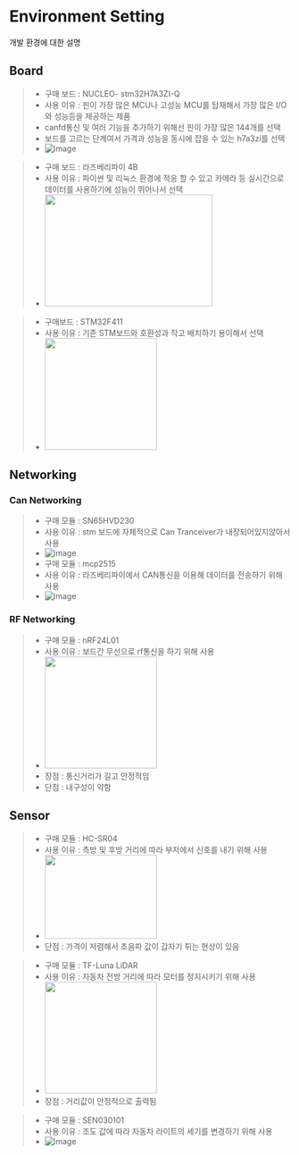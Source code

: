 # Environment Setting

개발 환경에 대한 설명

## Board
>- 구매 보드 : NUCLEO- stm32H7A3ZI-Q
>- 사용 이유 : 핀이 가장 많은 MCU나 고성능 MCU를 탑재해서 가장 많은 I/O와 성능등을 제공하는 제품
>- canfd통신 및 여러 기능을 추가하기 위해선 핀이 가장 많은 144개를 선택
>- 보드를 고르는 단계여서 가격과 성능을 동시에 잡을 수 있는 h7a3zi를 선택
>- ![image](https://github.com/sc11046/adas_with_can_nrf/assets/121782720/a34e1f73-9a98-44f3-80a1-4ded33165c34)

>- 구매 보드 : 라즈베리파이 4B
>- 사용 이유 : 파이썬 및 리눅스 환경에 적응 할 수 있고 카메라 등 실시간으로 데이터를 사용하기에 성능이 뛰어나서 선택
>- <img src="https://github.com/sc11046/adas_with_can_nrf/assets/121782720/7d8e896f-8d29-4b06-b062-2e476e9259bf" width="300" height="200"/>

>- 구매보드 : STM32F411
>- 사용 이유 : 기존 STM보드와 호환성과 작고 배치하기 용이해서 선택
>- <img src="https://github.com/sc11046/adas_with_can_nrf/assets/121782720/04c33751-9119-45b0-8f94-0360321c996d" width="200" height="200"/>

## Networking
### Can Networking
>- 구매 모듈 : SN65HVD230
>- 사용 이유 : stm 보드에 자체적으로 Can Tranceiver가 내장되어있지않아서 사용
>- ![image](https://github.com/sc11046/adas_with_can_nrf/assets/121782720/16df0e02-51f9-4daf-b23b-9dd956ff949f)
>- 구매 모듈 : mcp2515
>- 사용 이유 : 라즈베리파이에서 CAN통신을 이용해 데이터를 전송하기 위해 사용
>- ![image](https://github.com/sc11046/adas_with_can_nrf/assets/121782720/e480288e-cb16-491f-884e-e56887d7018b)

### RF Networking
>- 구매 모듈 : nRF24L01
>- 사용 이유 : 보드간 무선으로 rf통신을 하기 위해 사용
>- <img src="https://github.com/sc11046/adas_with_can_nrf/assets/121782720/be361729-9dd6-4c46-9e30-8040d94f305a" width="200" height="200"/>
>- 장점 : 통신거리가 길고 안정적임
>- 단점 : 내구성이 약함

## Sensor
>- 구매 모듈 : HC-SR04
>- 사용 이유 : 측방 및 후방 거리에 따라 부저에서 신호를 내기 위해 사용
>- <img src="https://github.com/sc11046/adas_with_can_nrf/assets/121782720/7f8d8425-4d06-49fc-87b4-7475d89f8ab4" width="200" height="150"/>
>- 단점 : 가격이 저렴해서 초음파 값이 갑자기 튀는 현상이 있음

>- 구매 모듈 : TF-Luna LiDAR
>- 사용 이유 : 자동차 전방 거리에 따라 모터를 정지시키기 위해 사용
>- <img src="https://github.com/sc11046/adas_with_can_nrf/assets/121782720/718e6018-aab3-4ccd-ab8d-d5c3369b12f3" width="200" height="200"/>
>- 장점 : 거리값이 안정적으로 출력됨

>- 구매 모듈 : SEN030101
>- 사용 이유 : 조도 값에 따라 자동차 라이트의 세기를 변경하기 위해 사용
>- ![image](https://github.com/sc11046/adas_with_can_nrf/assets/121782720/04fa8599-2ae5-4778-ac45-be69599fd06f)


